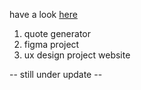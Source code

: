 have a look <a href = "https://hacoeur.github.io/collegeProjects/" target = "_self">here</a> 

1. quote generator
2. figma project
3. ux design project website

-- still under update --
